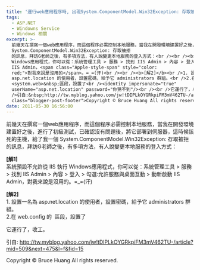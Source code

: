 ```yaml
---
title: '運行web應用程序時, 出現System.ComponentModel.Win32Exception: 存取被拒。'
tags:
  - ASP.NET
  - Windowns Service
  - Windows 相關
excerpt: >-
  前幾天在撰寫一個web應用程序，而這個程序必需控制本地服務，當我在開發環境建置好之後，進行了初級測試，已確認沒有問題後，將它部署到伺服器，這時候該死的主機，給了我一個
  System.ComponentModel.Win32Exception: 存取被拒
  的訊息，拜訪G老師之後，有多項方法，有人說變更本地服務的登入方式：<br /><br /><b>[解1]</b><br />系統預設不允許從 IIS 執行
  Windows應用程式，你可以從：系統管理工具 > 服務 > 找到 IIS Admin > 內容 > 登入 > 勾選:允許服務與桌面互動 > 動新啟動
  IIS Admin，<span class="Apple-style-span" style="color:
  red;">對我來說是沒用的</span>。=_=(汗)<br /><br /><b>[解2]</b><br />1. 設置一名為
  asp.net.location 的使用者，設置密碼，給予它 administrators 群組。<br />2.在 web.config&nbsp;的
  <system.web>&nbsp;區段，設置了<br /><identity impersonate="true"
  userName="asp.net.location" password="你猜不到"/><br /><br />它運行了，收工。<br /><br
  />引自:&nbsp;http://tw.myblog.yahoo.com/jw!tDIPLkOYGRkpiFM3mV462TU-/article?mid=509&next=475&l=f&fid=15<div
  class="blogger-post-footer">Copyright © Bruce Huang All rights reserved.</div>
date: 2011-05-30 16:56:00
---
```


前幾天在撰寫一個web應用程序，而這個程序必需控制本地服務，當我在開發環境建置好之後，進行了初級測試，已確認沒有問題後，將它部署到伺服器，這時候該死的主機，給了我一個 System.ComponentModel.Win32Exception: 存取被拒 的訊息，拜訪G老師之後，有多項方法，有人說變更本地服務的登入方式：  
  
**\[解1\]**  
系統預設不允許從 IIS 執行 Windows應用程式，你可以從：系統管理工具 > 服務 > 找到 IIS Admin > 內容 > 登入 > 勾選:允許服務與桌面互動 > 動新啟動 IIS Admin，對我來說是沒用的。=\_=(汗)  
  
**\[解2\]**  
1\. 設置一名為 asp.net.location 的使用者，設置密碼，給予它 administrators 群組。  
2.在 web.config 的  區段，設置了  
  
  
它運行了，收工。  
  
引自: http://tw.myblog.yahoo.com/jw!tDIPLkOYGRkpiFM3mV462TU-/article?mid=509&next=475&l=f&fid=15

Copyright © Bruce Huang All rights reserved.
<!-- more -->
